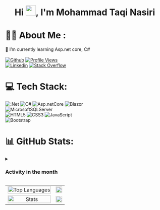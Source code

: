 <h1 align="center">Hi <img src="https://media.giphy.com/media/hvRJCLFzcasrR4ia7z/giphy.gif" width="32">, I'm Mohammad Taqi Nasiri</h1>

# 👨‍💻 About Me :
🌱 I’m currently learning Asp.net core, C# </br></br>
[![Github](https://img.shields.io/github/followers/taqinasiri?logo=github&style=for-the-badge&color=0891b2&labelColor=1c1917)](https://www.github.com/taqinasiri) 
[![Profile Views](https://komarev.com/ghpvc/?username=taqinasiri&&style=for-the-badge)](https://stackoverflow.com/users/16142793) <br>
[![Linkedin](https://img.shields.io/badge/-linkedin-0077B5?style=for-the-badge&logo=linkedin&logoColor=white)](https://www.linkedin.com/in/taqinasiri)
[![Stack Overflow](https://img.shields.io/badge/-Stackoverflow-FE7A16?style=for-the-badge&logo=stack-overflow&logoColor=white)](https://stackoverflow.com/users/16142793)

# 💻 Tech Stack:

 ![.Net](https://img.shields.io/badge/.NET-5C2D91?style=for-the-badge&logo=.net&logoColor=white)
 ![C#](https://img.shields.io/badge/c%23-%23239120?style=for-the-badge&logo=c-sharp&logoColor=white) 
 ![Asp.netCore](https://img.shields.io/badge/Asp.net%20core-3a0bbd?style=for-the-badge&logo=.net&logoColor=white)
 ![Blazor](https://img.shields.io/badge/Blazor-592C8C?style=for-the-badge&logo=blazor&logoColor=white) </br> 
 ![MicrosoftSQLServer](https://img.shields.io/badge/Microsoft%20SQL%20Sever-CC2927?style=for-the-badge&logo=microsoft%20sql%20server&logoColor=white) </br>
 ![HTML5](https://img.shields.io/badge/html5-%23E34F26?style=for-the-badge&logo=html5&logoColor=white) 
 ![CSS3](https://img.shields.io/badge/css3-%231572B6?style=for-the-badge&logo=css3&logoColor=white) 
 ![JavaScript](https://img.shields.io/badge/javascript-F7DF1E?style=for-the-badge&logo=javascript&logoColor=white) </br>
 ![Bootstrap](https://img.shields.io/badge/Bootstrap-7952B3?style=for-the-badge&logo=Bootstrap&logoColor=white)
 
# 📊 GitHub Stats:
 
<details>
  <summary><h3>Activity in the month</h3></summary>
  <td align="center" colspan=""><a href="https://github.com/taqinasiri"><img style="width:100%" src="https://github-readme-activity-graph.cyclic.app/graph/?username=taqinasiri&bg_color=0D1117&color=58A5FE&line=58A5FE&point=FFFFFF" alt="Stats"></a>
</details>
<div align="center">
<table>
<tr>
<td align="center"><a href="https://github.com/taqinasiri"><img  style="width:100%" src="https://github-readme-stats.vercel.app/api/top-langs/?username=taqinasiri&theme=github_dark&include_all_commits=true&count_private=true&layout=compact" alt="Top Languages"></a></td>
<td align="center"><a href="https://github.com/taqinasiri"><img style="width:100%" src="https://github-profile-summary-cards.vercel.app/api/cards/profile-details?username=taqinasiri&theme=github_dark&show_icons=true" /></a></td>
</tr>
<tr>
<td align="center"><a href="https://github.com/taqinasiri"><img style="width:100%" src="https://github-readme-stats.vercel.app/api?username=taqinasiri&theme=github_dark&include_all_commits=true&count_private=true" alt="Stats"></a></td>
<td align="center"><a href="https://github.com/taqinasiri"><img style="width:100%" src="https://github-readme-streak-stats.herokuapp.com/?user=taqinasiri&theme=github-dark-blue" ali" /></a></td>
</tr>
</table>
</div>

